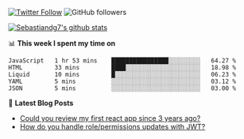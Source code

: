 <!--
[![visitors](https://visitor-badge.glitch.me/badge?page_id=sebastiandg7.sebastiandg7)](https://github.com/sebastiandg7)
-->
[![Twitter Follow](https://img.shields.io/twitter/follow/sebastiandg7?style=social&label=Follow)](https://twitter.com/sebastiandg7)
![GitHub followers](https://img.shields.io/github/followers/sebastiandg7?label=Follow&style=social)

[![Sebastiandg7's github stats](https://github-readme-stats.vercel.app/api?username=sebastiandg7)](https://github.com/anuraghazra/github-readme-stats)

📊 **This week I spent my time on**
<!--START_SECTION:waka-->
```text
JavaScript   1 hr 53 mins    ████████████████░░░░░░░░░   64.27 % 
HTML         33 mins         ████░░░░░░░░░░░░░░░░░░░░░   18.98 % 
Liquid       10 mins         █░░░░░░░░░░░░░░░░░░░░░░░░   06.23 % 
YAML         5 mins          ░░░░░░░░░░░░░░░░░░░░░░░░░   03.12 % 
JSON         5 mins          ░░░░░░░░░░░░░░░░░░░░░░░░░   03.00 %
```
<!--END_SECTION:waka-->

📕 **Latest Blog Posts**
<!-- BLOG-POST-LIST:START -->
- [Could you review my first react app since 3 years ago?](https://dev.to/sebastiandg7/could-you-review-my-first-react-app-since-3-years-ago-3nbh)
- [How do you handle role/permissions updates with JWT?](https://dev.to/sebastiandg7/how-do-you-handle-role-permissions-updates-with-jwt-3778)
<!-- BLOG-POST-LIST:END -->
